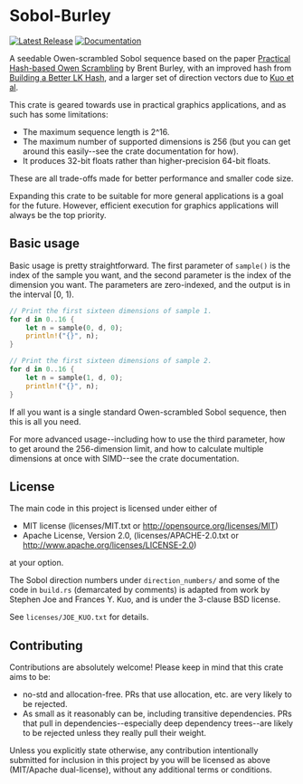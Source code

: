 # Sobol-Burley

[![Latest Release][crates-io-badge]][crates-io-url]
[![Documentation][docs-rs-img]][docs-rs-url]

A seedable Owen-scrambled Sobol sequence based on the paper [Practical Hash-based Owen Scrambling](http://www.jcgt.org/published/0009/04/01/) by Brent Burley, with an improved hash from [Building a Better LK Hash](https://psychopath.io/post/2021_01_30_building_a_better_lk_hash), and a larger set of direction vectors due to [Kuo et al](http://web.maths.unsw.edu.au/~fkuo/sobol/).

This crate is geared towards use in practical graphics applications, and as such has some limitations:

* The maximum sequence length is 2^16.
* The maximum number of supported dimensions is 256 (but you can get around this easily--see the crate documentation for how).
* It produces 32-bit floats rather than higher-precision 64-bit floats.

These are all trade-offs made for better performance and smaller code size.

Expanding this crate to be suitable for more general applications is a goal for the future.  However, efficient execution for graphics applications will always be the top priority.


## Basic usage

Basic usage is pretty straightforward.  The first parameter of `sample()` is the index of the sample you want, and the second parameter is the index of the dimension you want.  The parameters are zero-indexed, and the output is in the interval [0, 1).

```rust
// Print the first sixteen dimensions of sample 1.
for d in 0..16 {
    let n = sample(0, d, 0);
    println!("{}", n);
}

// Print the first sixteen dimensions of sample 2.
for d in 0..16 {
    let n = sample(1, d, 0);
    println!("{}", n);
}
```

If all you want is a single standard Owen-scrambled Sobol sequence, then this is all you need.

For more advanced usage--including how to use the third parameter, how to get around the 256-dimension limit, and how to calculate multiple dimensions at once with SIMD--see the crate documentation.


## License

The main code in this project is licensed under either of

* MIT license (licenses/MIT.txt or http://opensource.org/licenses/MIT)
* Apache License, Version 2.0, (licenses/APACHE-2.0.txt or http://www.apache.org/licenses/LICENSE-2.0)

at your option.

The Sobol direction numbers under `direction_numbers/` and some of the code in `build.rs` (demarcated by comments) is adapted from work by Stephen Joe and Frances Y. Kuo, and is under the 3-clause BSD license.

See `licenses/JOE_KUO.txt` for details.


## Contributing

Contributions are absolutely welcome!  Please keep in mind that this crate aims to be:

* no-std and allocation-free.  PRs that use allocation, etc. are very likely to be rejected.
* As small as it reasonably can be, including transitive dependencies.  PRs that pull in dependencies--especially deep dependency trees--are likely to be rejected unless they really pull their weight.

Unless you explicitly state otherwise, any contribution intentionally submitted for inclusion in this project by you will be licensed as above (MIT/Apache dual-license), without any additional terms or conditions.


[crates-io-badge]: https://img.shields.io/crates/v/sobol_burley.svg
[crates-io-url]: https://crates.io/crates/sobol_burley
[docs-rs-img]: https://docs.rs/sobol_burley/badge.svg
[docs-rs-url]: https://docs.rs/sobol_burley
